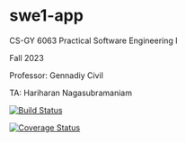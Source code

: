 # swe1-app


CS-GY 6063 Practical Software Engineering I


Fall 2023


Professor: Gennadiy Civil

TA: Hariharan Nagasubramaniam

[![Build Status](https://travis-ci.com/aya0221/swe1-app.svg?branch=main)](https://travis-ci.com/aya0221/swe1-app)

[![Coverage Status](https://coveralls.io/repos/github/aya0221/swe1-app/badge.svg?branch=main)](https://coveralls.io/github/aya0221/swe1-app?branch=main)
